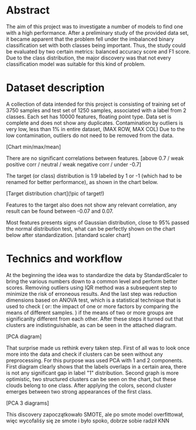 # Abstract

The aim of this project was to investigate a number of models to find one with a high performance. After a preliminary study of the provided data set, it became apparent that the problem fell under the imbalanced binary classification set with both classes being important. Thus, the study could be evaluated by two certain metrics: balanced accuracy score and F1 score. Due to the class distribution, the major discovery was that not every classification model was suitable for this kind of problem.

# Dataset description

A collection of data intended for this project is consisting of training set of 3750 samples and test set of 1250 samples, associated with a label from 2 classes. Each set has 10000 features, floating point type. Data set is complete and does not show any duplicates. Contamination by outliers is very low, less than 1% in entire dataset, (MAX ROW, MAX COL) Due to the low contamination, outliers do not need to be removed from the data.

[Chart min/max/mean]

There are no significant correlations between features. [above 0.7 / weak positive corr / neutral / weak negative corr / under -0.7]

The target (or class) distribution is 1:9 labeled by 1 or -1 (which had to be renamed for better performance), as shown in the chart below.

[Target distribution chart](!pic of target!)

Features to the target also does not show any relevant correlation, any result can be found between -0.07 and 0.07.

Most features presents signs of Gaussian distribution, close to 95% passed the normal distribution test, what can be perfectly shown on the chart below after standardization. [standard scaler chart]

# Technics and workflow

At the beginning the idea was to standardize the data by StandardScaler to bring the various numbers down to a common level and perform better scores. Removing outliers using IQR method was a subsequent step to minimize the risk of erroneous results. And the last step was reduction dimensions based on ANOVA test, which is a statistical technique that is used to check ( or: the impact of one or more factors by comparing the means of different samples. ) if the means of two or more groups are significanlty different from each other. After these steps it turned out that clusters are indistinguishable, as can be seen in the attached diagram.

[PCA diagram]

That surprise made us rethink every taken step. First of all was to look once more into the data and check if clusters can be seen without any preprocessing. For this purpose was used PCA with 1 and 2 components. First diagram clearly shows that the labels overlaps in a certain area, there is not any significant gap in label "1" distribution. Second graph is more optimistic, two structured clusters can be seen on the chart, but these clouds belong to one class. After applying the colors, second cluster emerges between two strong appearances of the first class. 

[PCA 3 diagrams]

This discovery zapoczątkowało SMOTE, ale po smote model overfittował, więc wycofaliśy się ze smote i było spoko, dobrze sobie radził KNN 